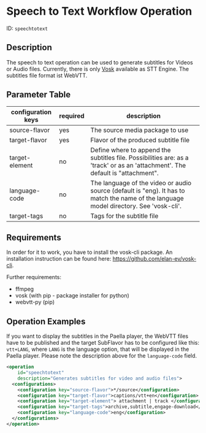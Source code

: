 Speech to Text Workflow Operation
==============================

ID: `speechtotext`

Description
-----------

The speech to text operation can be used to generate subtitles for Videos or Audio files. Currently, there is
only [Vosk](https://alphacephei.com/vosk/) available as STT Engine. The subtitles file format ist WebVTT.


Parameter Table
---------------

|configuration keys|required|description                                                                      |
|------------------|--------|---------------------------------------------------------------------------------|
|source-flavor     |yes     |The source media package to use                                                  |
|target-flavor     |yes     |Flavor of the produced subtitle file                                             |
|target-element    |no      |Define where to append the subtitles file. Possibilities are: as a 'track' or as an 'attachment'. The default is "attachment".|
|language-code     |no      |The language of the video or audio source (default is "eng). It has to match the name of the language model directory. See 'vosk-cli'.|
|target-tags       |no      |Tags for the subtitle file                                                       |


Requirements
------------

In order for it to work, you have to install the vosk-cli package. An installation instruction can be found here: 
https://github.com/elan-ev/vosk-cli. 

Further requirements:
- ffmpeg
- vosk (with pip - package installer for python)
- webvtt-py (pip)


Operation Examples
------------------

If you want to display the subtitles in the Paella player, the WebVTT files have to be published and
the target SubFlavor has to be configured like this: ```vtt+LANG```, where ```LANG``` is
the language option, that will be displayed in the Paella player. Please note the description above
for the ```language-code``` field.

```XML
<operation
    id="speechtotext"
    description="Generates subtitles for video and audio files">
  <configurations>
    <configuration key="source-flavor">*/source</configuration>
    <configuration key="target-flavor">captions/vtt+en</configuration>
    <configuration key="target-element"> attachment | track </configuration>
    <configuration key="target-tags">archive,subtitle,engage-download</configuration>
    <configuration key="language-code">eng</configuration>
  </configurations>
</operation>
```
